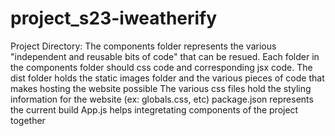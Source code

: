 # project_s23-iweatherify

Project Directory:
The components folder represents the various "independent and reusable bits of code" that can be resued. Each folder in the components folder should css code and corresponding jsx code.
The dist folder holds the static images folder and the various pieces of code that makes hosting the website possible
The various css files hold the styling information for the website (ex: globals.css, etc)
package.json represents the current build
App.js helps integretating components of the project together
